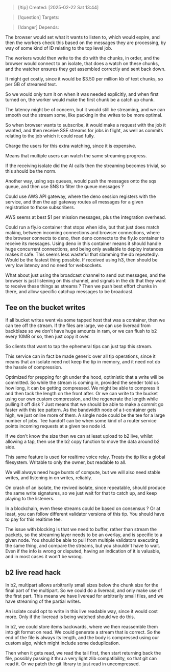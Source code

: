 
>[!tip] Created: [2025-02-22 Sat 13:44]

>[!question] Targets: 

>[!danger] Depends: 

The browser would set what it wants to listen to, which would expire, and then the workers check this based on the messages they are processing, by way of some kind of ID relating to the top level job.

The workers would then write to the db with the chunks, in order, and the browser would connect to an isolate, that does a watch on these chunks, and the watcher ensures they get assembled correctly and sent back down.

It might get costly, since it would be $3.50 per million kb of text chunks, so per GB of streamed text.

So we would only turn it on when it was needed explicitly, and when first turned on, the worker would make the first chunk be a catch up chunk.

The latency might be of concern, but it would still be streaming, and we can smooth out the stream some, like packing in the writes to be more optimal.

So when browser wants to subscribe, it would make a request with the job it wanted, and then receive SSE streams for jobs in flight, as well as commits relating to the job which it could read fully.

Charge the users for this extra watching, since it is expensive.

Means that multiple users can watch the same streaming progress.

If the receiving isolate did the AI calls then the streaming becomes trivial, so this should be the norm.

Another way, using sqs queues, would push the messages onto the sqs queue, and then use SNS to filter the queue messages ?

Could use AWS API gateway, where the deno session registers with the service, and then the api gateway routes all messages for a given registration to those subscribers.

AWS seems at best $1 per mission messages, plus the integration overhead.

Could run a fly.io container that stops when idle, but that just does match making, between incoming connections and browser connections, where the browser connects to deno, then deno connects to the fly.io container to receive its messages.  Using deno in this container means it should handle huge concurrent connections, and being only available to deploy instances makes it safe.  This seems less wasteful that slamming the db repeatedly.  Would be the fastest thing possible.  If received using h3, then should be very low latency and no need for websockets.

What about just using the broadcast channel to send out messages, and the browser is just listening on this channel, and signals in the db that they want to receive these things as streams ?
Then we push best effort chunks in there, and allow specific catchup messages to be broadcast.

## Tee on the bucket writes
If all bucket writes went via some tapped host that was a container, then we can tee off the stream.
If the files are large, we can use liveread from backblaze so we don't have huge amounts in ram, or we can flush to b2 every 10MB or so, then just copy it over.

So clients that want to tap the ephemeral tips can just tap this stream.

This service can in fact be made generic over all tip operations, since it means that an isolate need not keep the tip in memory, and it need not do the hassle of compression.

Optimized for prepping for git under the hood, optimistic that a write will be committed.
So while the stream is coming in, provided the sender told us how long, it can be getting compressed.
We might be able to compress it and then tack the length on the front after.
Or we can write to the bucket using our own custom compression, and the regenerate the length while pulling it off disk ?
Just means that we should be able to make a commit go faster with this tee pattern.
As the bandwidth node of a t-container gets high, we just online more of them.  A single node could be the tee for a large number of jobs.  Tee handoff can be when some kind of a router service points incoming requests at a given tee node id.

If we don't know the size then we can at least upload to b2 live, whilst allowing a tap, then use the b2 copy function to move the data around b2 side.

This same feature is used for realtime voice relay.  Treats the tip like a global filesystem.  Writable to only the owner, but readable to all.

We will always need huge bursts of compute, but we will also need stable writes, and listening in on writes, reliably.

On crash of an isolate, the revived isolate, since repeatable, should produce the same write signatures, so we just wait for that to catch up, and keep playing to the listeners.

In a blockchain, even these streams could be based on consensus ?  Or at least, you can follow different validator versions of this tip.  You should have to pay for this realtime tee.

The issue with blocking is that we need to buffer, rather than stream the packets, so the streaming layer needs to be an overlay, and is specific to a given node.  You should be able to pull from multiple validators executing the same thing, and compare the streams, but you shouldn't have to wait.  Even if the info is wrong or disputed, having an indication of it is valuable, and in most cases it won't be wrong.

## b2 live read hack
In b2, multipart allows arbitrarily small sizes below the chunk size for the final part of the multipart.  So we could do a liveread, and only make use of the first part. 
This means we have liveread for arbitrarily small files, and we have streaming of the partial writes.

An isolate could opt to write in this live readable way, since it would cost more.  Only if the liveread is being watched should we do this.

In b2, we could store items backwards, where we then reassemble them into git format on read.  We could generate a stream that is correct.  So the end of the file is always its length, and the body is compressed using our custom algo, which might include some deduplication.

Then when it gets read, we read the tail first, then start returning back the file, possibly passing it thru a very light zlib compatibility, so that git can read it.  Or we patch the git library to just read in uncompressed.